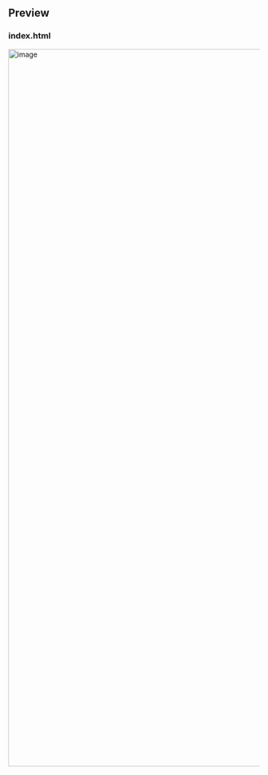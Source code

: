 ## Preview

### index.html

<img width="1438" alt="image" src="https://github.com/kishanrajput23/Love-Babbar-Web-Development-Course/assets/70385488/723bb866-9f9a-473d-8daa-c753c171b724">
